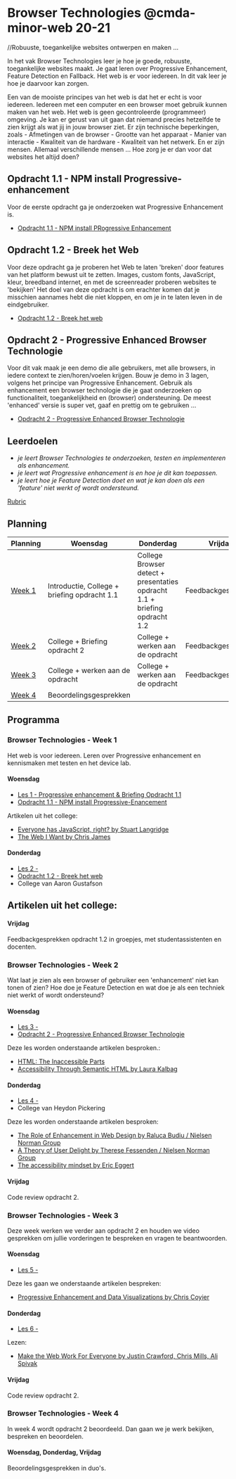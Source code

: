 # Browser Technologies @cmda-minor-web 20-21
//Robuuste, toegankelijke websites ontwerpen en maken …

In het vak Browser Technologies leer je hoe je goede, robuuste, toegankelijke websites maakt. Je gaat leren over Progressive Enhancement, Feature Detection en Fallback. Het web is er voor iedereen. In dit vak leer je hoe je daarvoor kan zorgen.

Een van de mooiste principes van het web is dat het er echt is voor iedereen. Iedereen met een computer en een browser moet gebruik kunnen maken van het web. Het web is geen gecontroleerde (programmeer) omgeving. Je kan er gerust van uit gaan dat niemand precies hetzelfde te zien krijgt als wat jij in jouw browser ziet. Er zijn technische beperkingen, zoals - Afmetingen van de browser - Grootte van het apparaat - Manier van interactie - Kwaliteit van de hardware - Kwaliteit van het netwerk. En er zijn mensen. Allemaal verschillende mensen ... Hoe zorg je er dan voor dat websites het altijd doen?


## Opdracht 1.1 - NPM install Progressive- enhancement

Voor de eerste opdracht ga je onderzoeken wat Progressive Enhancement is. 

- [Opdracht 1.1 - NPM install PRogressive Enhancement](course/Opdracht1.1.md)


## Opdracht 1.2 - Breek het Web

Voor deze opdracht  ga je proberen het Web te laten 'breken' door features van het platform bewust uit te zetten. Images, custom fonts, JavaScript, kleur, breedband internet, en met de screenreader proberen websites te 'bekijken'
Het doel van deze opdracht is om erachter komen dat je misschien aannames hebt die niet kloppen, en om je in te laten leven in de eindgebruiker.

- [Opdracht 1.2 - Breek het web](course/Opdracht1.2.md)

## Opdracht 2 - Progressive Enhanced Browser Technologie

Voor dit vak maak je een demo die alle gebruikers, met alle browsers, in iedere context te zien/horen/voelen krijgen. Bouw je demo in 3 lagen, volgens het principe van Progressive Enhancement. Gebruik als enhancement een browser technologie die je gaat onderzoeken op functionaliteit, toegankelijkheid en (browser) ondersteuning. De meest 'enhanced' versie is super vet, gaaf en prettig om te gebruiken … 

- [Opdracht 2 - Progressive Enhanced Browser Technologie](course/Opdracht2.md)


## Leerdoelen
- _je leert Browser Technologies te onderzoeken, testen en implementeren als enhancement._
- _je leert wat Progressive enhancement is en hoe je dit kan toepassen._
- _je leert hoe je Feature Detection doet en wat je kan doen als een 'feature' niet werkt of wordt ondersteund._

[Rubric](https://docs.google.com/spreadsheets/d/1MV3BWwwg_Zz1n-S_qOM4iSm4gA4M6g0xAxGacyaPuac/)

## Planning

| Planning  | Woensdag  |  Donderdag | Vrijdag  |
|---|---|---|---|
| <a href=#week-1>Week 1</a>  | Introductie, College + briefing opdracht 1.1 | College Browser detect + presentaties opdracht 1.1 + briefing opdracht 1.2 | Feedbackgesprekken |
| <a href=#week-2>Week 2</a>  | College + Briefing opdracht 2  | College + werken aan de opdracht | Feedbackgesprekken  |
| <a href=#week-3>Week 3</a>  | College + werken aan de opdracht  |  College + werken aan de opdracht | Feedbackgesprekken  |
| <a href=#week-4>Week 4</a>  | Beoordelingsgesprekken |  |  |

## Programma

### Browser Technologies - Week 1
Het web is voor iedereen. Leren over Progressive enhancement en kennismaken met testen en het device lab. 

#### Woensdag
- [Les 1 - Progressive enhancement & Briefing Opdracht 1.1]()
- [Opdracht 1.1 - NPM install Progressive-Enancement](course/Opdracht1.1.md)

Artikelen uit het college:
- [Everyone has JavaScript, right? by Stuart Langridge](https://kryogenix.org/code/browser/everyonehasjs.html)
- [The Web I Want by Chris James](https://dev.to/quii/the-web-i-want-43o)

#### Donderdag
- [Les 2 - ]()
- [Opdracht 1.2 - Breek het web](course/Opdracht1.2.md)
- College van Aaron Gustafson

Artikelen uit het college:
- 

#### Vrijdag
Feedbackgesprekken opdracht 1.2 in groepjes, met studentassistenten en docenten.




### Browser Technologies - Week 2
Wat laat je zien als een browser of gebruiker een 'enhancement' niet kan tonen of zien? Hoe doe je Feature Detection en wat doe je als een techniek niet werkt of wordt ondersteund? 

#### Woensdag
- [Les 3 - ]()
- [Opdracht 2 - Progressive Enhanced Browser Technologie](course/Opdracht2.md)


Deze les worden onderstaande artikelen besproken.:
- [HTML: The Inaccessible Parts](https://daverupert.com/2020/02/html-the-inaccessible-parts/)
- [Accessibility Through Semantic HTML by Laura Kalbag](https://24ways.org/2017/accessibility-through-semantic-html/)


#### Donderdag
- [Les 4 - ]()
- College van Heydon Pickering


Deze les worden onderstaande artikelen besproken:
- [The Role of Enhancement in Web Design by Raluca Budiu / Nielsen Norman Group](https://www.nngroup.com/articles/enhancement/)
- [A Theory of User Delight by Therese Fessenden / Nielsen Norman Group](https://www.nngroup.com/articles/theory-user-delight/)
- [The accessibility mindset by Eric Eggert](https://24ways.org/2015/the-accessibility-mindset/)

#### Vrijdag
Code review opdracht 2.



### Browser Technologies - Week 3
Deze week werken we verder aan opdracht 2 en houden we video gesprekken om jullie vorderingen te bespreken en vragen te beantwoorden. 

#### Woensdag
- [Les 5 - ]()

Deze les gaan we onderstaande artikelen bespreken:
- [Progressive Enhancement and Data Visualizations by Chris Coyier](https://css-tricks.com/progressive-enhancement-data-visualizations/)


#### Donderdag
- [Les 6 - ]()

Lezen:
- [Make the Web Work For Everyone by Justin Crawford, Chris Mills, Ali Spivak](https://hacks.mozilla.org/2016/07/make-the-web-work-for-everyone/)

#### Vrijdag
Code review opdracht 2.





### Browser Technologies - Week 4
In week 4 wordt opdracht 2 beoordeeld. Dan gaan we je werk bekijken, bespreken en beoordelen.

#### Woensdag, Donderdag, Vrijdag
Beoordelingsgesprekken in duo's.















<!-- Add a link to your live demo in Github Pages 🌐-->

<!-- ☝️ replace this description with a description of your own work -->

<!-- replace the code in the /docs folder with your own, so you can showcase your work with GitHub Pages 🌍 -->

<!-- Add a nice poster image here at the end of the week, showing off your shiny frontend 📸 -->

<!-- Maybe a table of contents here? 📚 -->

<!-- How about a section that describes how to install this project? 🤓 -->

<!-- ...but how does one use this project? What are its features 🤔 -->

<!-- Maybe a checklist of done stuff and stuff still on your wishlist? ✅ -->

<!-- How about a license here? 📜 (or is it a licence?) 🤷 -->
